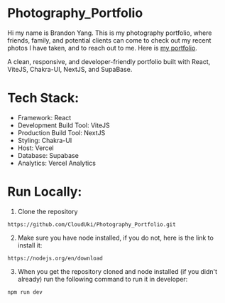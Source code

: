 # Photography_Portfolio
Hi my name is Brandon Yang. This is my photography portfolio, where friends, family, and potential clients can come to check out my recent photos I have taken, and to reach out to me. Here is [my portfolio](https://brandons-photography.vercel.app/).

A clean, responsive, and developer-friendly portfolio built with React, ViteJS, Chakra-UI, NextJS, and SupaBase.

# Tech Stack:
- Framework: React
- Development Build Tool: ViteJS
- Production Build Tool: NextJS
- Styling: Chakra-UI
- Host: Vercel
- Database: Supabase
- Analytics: Vercel Analytics

# Run Locally:
1. Clone the repository 
```
https://github.com/CloudUki/Photography_Portfolio.git
```
2. Make sure you have node installed, if you do not, here is the link to install it:
```
https://nodejs.org/en/download
```
3. When you get the repository cloned and node installed (if you didn't already) run the following command to run it in developer:
```
npm run dev
```
